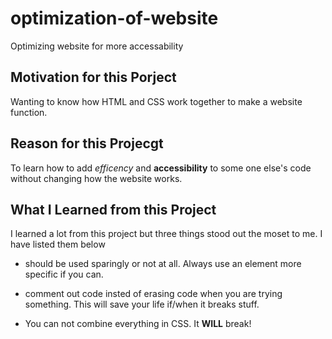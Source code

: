 # optimization-of-website
Optimizing website for more accessability

## Motivation for this Porject

Wanting to know how HTML and CSS work together to make a website function.

## Reason for this Projecgt

To learn how to add *efficency* and **accessibility** to some one else's code without changing how the website works.

## What I Learned from this Project

I learned a lot from this project but three things stood out the moset to me. I have listed them below
  
  * <div> should be used sparingly or not at all. Always use an element more specific if you can.
 
  * comment out code insted of erasing code when you are trying something. This will save your life if/when it breaks stuff.
  
  * You can not combine everything in CSS. It **WILL** break!

